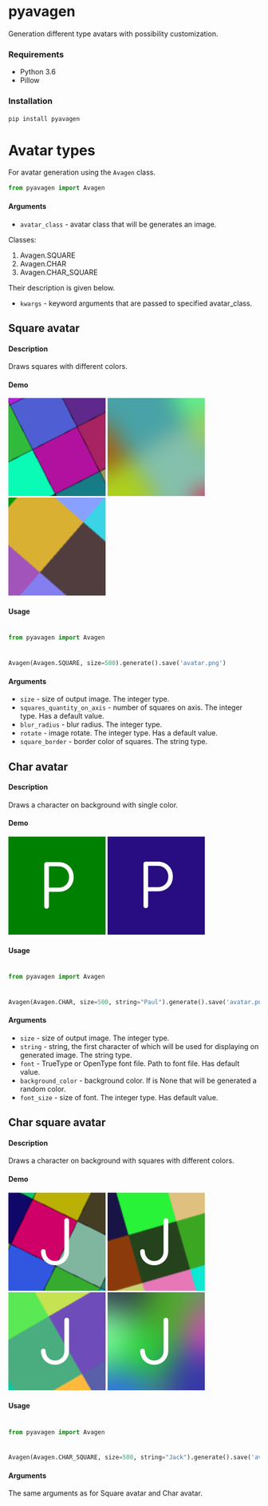 # pyavagen

Generation different type avatars with possibility customization.

### Requirements

- Python 3.6
- Pillow

### Installation

    pip install pyavagen


# Avatar types

For avatar generation using the `Avagen` class.

```python
from pyavagen import Avagen  
```
    
#### Arguments   

- `avatar_class` - avatar class that will be generates an image.

Classes:
1. Avagen.SQUARE
2. Avagen.CHAR
3. Avagen.CHAR_SQUARE

Their description is given below.

- `kwargs` - keyword arguments that are passed to specified avatar_class.

## Square avatar

#### Description

Draws squares with different colors.

#### Demo

![Demo 1](examples/Demo1.png?raw=true "Demo 1")
![Demo 2](examples/Demo2.png?raw=true "Demo 2")
![Demo 3](examples/Demo3.png?raw=true "Demo 3")

#### Usage

```python

from pyavagen import Avagen


Avagen(Avagen.SQUARE, size=500).generate().save('avatar.png') 
```

#### Arguments

- `size` - size of output image. The integer type. 
- `squares_quantity_on_axis` - number of squares on axis. The integer type. Has a default value. 
- `blur_radius` - blur radius. The integer type.
- `rotate` - image rotate. The integer type. Has a default value.
- `square_border` - border color of squares. The string type.


## Char avatar

#### Description

Draws a character on background with single color.

#### Demo

![Demo 4](examples/Demo4.png?raw=true "Demo 4")
![Demo 5](examples/Demo5.png?raw=true "Demo 5")

#### Usage

```python

from pyavagen import Avagen


Avagen(Avagen.CHAR, size=500, string="Paul").generate().save('avatar.png') 
```

#### Arguments

- `size` - size of output image. The integer type.
- `string` - string, the first character of which will be used for displaying on generated image. The string type.
- `font` - TrueType or OpenType font file. Path to font file. Has default value.
- `background_color` - background color. If is None that will be generated a random color.
- `font_size` - size of font. The integer type. Has default value.


## Char square avatar

#### Description

Draws a character on background with squares with different colors.

#### Demo

![Demo 6](examples/Demo6.png?raw=true "Demo 6")
![Demo 7](examples/Demo7.png?raw=true "Demo 7")
![Demo 8](examples/Demo8.png?raw=true "Demo 8")
![Demo 9](examples/Demo9.png?raw=true "Demo 9")

#### Usage

```python

from pyavagen import Avagen


Avagen(Avagen.CHAR_SQUARE, size=500, string="Jack").generate().save('avatar.png') 
```

#### Arguments

The same arguments as for Square avatar and Char avatar.
